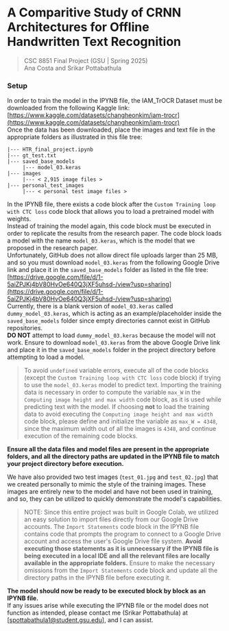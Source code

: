 # A Comparitive Study of CRNN Architectures for Offline Handwritten Text Recognition

> CSC 8851 Final Project (GSU | Spring 2025)    
> Ana Costa and Srikar Pottabathula

### Setup
In order to train the model in the IPYNB file, the IAM_TrOCR Dataset must be downloaded from the following Kaggle link:    
[https://www.kaggle.com/datasets/changheonkim/iam-trocr](https://www.kaggle.com/datasets/changheonkim/iam-trocr)    
Once the data has been downloaded, place the images and text file in the appropriate folders as illustrated in this file tree:
```
|--- HTR_final_project.ipynb
|--- gt_test.txt
|--- saved_base_models
     |--- model_03.keras
|--- images
     |--- < 2,915 image files >
|--- personal_test_images
     |--- < personal test image files >
```
In the IPYNB file, there exists a code block after the `Custom Training loop with CTC loss` code block that allows you to load a pretrained model with weights.    
Instead of training the model again, this code block must be executed in order to replicate the results from the research paper. The code block loads a model with the name `model_03.keras`, which is the model that we proposed in the research paper.    
Unfortunately, GitHub does not allow direct file uploads larger than 25 MB, and so you must download `model_03.keras` from the following Google Drive link and place it in the `saved_base_models` folder as listed in the file tree:    
[https://drive.google.com/file/d/1-5aiZPJKj4bV80HvOe640Q3jXF5uhsd-/view?usp=sharing](https://drive.google.com/file/d/1-5aiZPJKj4bV80HvOe640Q3jXF5uhsd-/view?usp=sharing)    
Currently, there is a blank version of `model_03.keras` called `dummy_model_03.keras`, which is acting as an example/placeholder inside the `saved_base_models` folder since empty directories cannot exist in GitHub repositories.    
**DO NOT** attempt to load `dummy_model_03.keras` because the model will not work. Ensure to download `model_03.keras` from the above Google Drive link and place it in the `saved_base_models` folder in the project directory before attempting to load a model.    
> To avoid `undefined` variable errors, execute all of the code blocks (except the `Custom Training loop with CTC loss` code block) if trying to use the `model_03.keras` model to predict text. Importing the training data is necessary in order to compute the variable `max_W` in the `Computing image height and max width` code block, as it is used while predicting text with the model. If choosing **not** to load the training data to avoid executing the `Computing image height and max width` code block, please define and initialize the variable as `max_W = 4348`, since the maximum width out of all the images is `4348`, and continue execution of the remaining code blocks.

**Ensure all the data files and model files are present in the appropriate folders, and all the directory paths are updated in the IPYNB file to match your project directory before execution.**    

We have also provided two test images (`test_01.jpg` and `test_02.jpg`) that we created personally to mimic the style of the training images. These images are entirely new to the model and have not been used in training, and so, they can be utilized to quickly demonstrate the model's capabilities.

> NOTE: Since this entire project was built in Google Colab, we utilized an easy solution to import files directly from our Google Drive accounts. The `Import Statements` code block in the IPYNB file contains code that prompts the program to connect to a Google Drive account and access the user's Google Drive file system.
> **Avoid executing those statements as it is unnecessary if the IPYNB file is being executed in a local IDE and all the relevant files are locally available in the appropriate folders.**
> Ensure to make the necessary omissions from the `Import Statements` code block and update all the directory paths in the IPYNB file before executing it.

**The model should now be ready to be executed block by block as an IPYNB file.**    
If any issues arise while executing the IPYNB file or the model does not function as intended, please contact me (Srikar Pottabathula) at [spottabathula1@student.gsu.edu], and I can assist.
